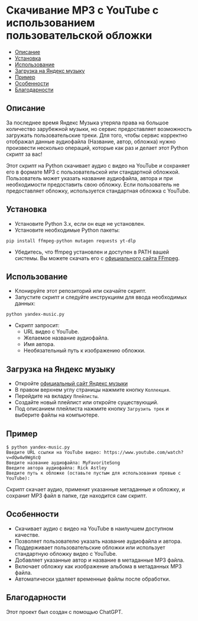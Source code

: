 # Скачивание MP3 с YouTube с использованием пользовательской обложки

* [Описание](#Описание)
* [Установка](#Установка)
* [Использование](#Использование)
* [Загрузка на Яндекс музыку](#Загрузка-на-Яндекс-музыку)
* [Пример](#Пример)
* [Особенности](#Особенности)
* [Благодарности](#Благодарности)

## Описание
За последнее время Яндекс Музыка утеряла права на большое количество зарубежной музыки, но сервис предоставляет возможность загружать пользовательские треки. Для того, чтобы сервис корректно отображал данные аудиофайла (Название, автор, обложка) нужно произвести несколько операций, которые как раз и делает этот Python скрипт за вас!

Этот скрипт на Python скачивает аудио с видео на YouTube и сохраняет его в формате MP3 с пользовательской или стандартной обложкой. Пользователь может указать название аудиофайла, автора и при необходимости предоставить свою обложку. Если пользователь не предоставляет обложку, используется стандартная обложка с YouTube.

## Установка
* Установите Python 3.x, если он еще не установлен.
* Установите необходимые Python пакеты:
```
pip install ffmpeg-python mutagen requests yt-dlp
```
* Убедитесь, что ffmpeg установлен и доступен в PATH вашей системы. Вы можете скачать его с [официального сайта FFmpeg](https://ffmpeg.org/download.html).

## Использование
* Клонируйте этот репозиторий или скачайте скрипт.
* Запустите скрипт и следуйте инструкциям для ввода необходимых данных:
```
python yandex-music.py
```
* Скрипт запросит:
    * URL видео с YouTube.
    * Желаемое название аудиофайла.
    * Имя автора.
    * Необязательный путь к изображению обложки.

## Загрузка на Яндекс музыку
* Откройте [официальный сайт Яндекс музыки](https://music.yandex.ru)
* В правом верхнем углу страницы нажмите кнопку `Коллекция`.
* Перейдите на вкладку `Плейлисты`.
* Создайте новый плейлист или откройте существующий.
* Под описанием плейлиста нажмите кнопку `Загрузить трек` и выберите файлы на компьютере.

## Пример
```
$ python yandex-music.py
Введите URL ссылки на YouTube видео: https://www.youtube.com/watch?v=dQw4w9WgXcQ
Введите название аудиофайла: MyFavoriteSong
Введите автора аудиофайла: Rick Astley
Введите путь к обложке (оставьте пустым для использования превью с YouTube): 
```
Скрипт скачает аудио, применит указанные метаданные и обложку, и сохранит MP3 файл в папке, где находится сам скрипт.

## Особенности
* Скачивает аудио с видео на YouTube в наилучшем доступном качестве.
* Позволяет пользователю указать название аудиофайла и автора.
* Поддерживает пользовательские обложки или использует стандартную обложку видео с YouTube.
* Добавляет указанные автор и название в метаданные MP3 файла.
* Включает обложку как изображение альбома в метаданных MP3 файла.
* Автоматически удаляет временные файлы после обработки.

## Благодарности
Этот проект был создан с помощью ChatGPT.
